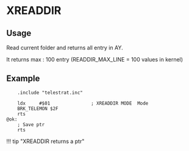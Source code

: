 # XREADDIR

## Usage

Read current folder and returns all entry in AY.

It returns max : 100 entry (READDIR_MAX_LINE = 100 values in kernel)

## Example

```ca65
    .include "telestrat.inc"

    ldx     #$01               ; XREADDIR MODE  Mode
    BRK_TELEMON $2F
    rts
@ok:
    ; Save ptr
    rts
```

!!! tip "XREADDIR returns a ptr"
